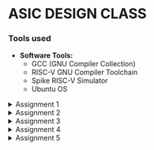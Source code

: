 # ASIC DESIGN CLASS

### Tools used
- **Software Tools:**
  - GCC (GNU Compiler Collection)
  - RISC-V GNU Compiler Toolchain
  - Spike RISC-V Simulator
  - Ubuntu OS 

<details>
<summary> Assignment 1</summary>
<br>


### Write a C Program and compile it using the GCC compiler to get Output O0 

### * Step 1:- Download leafpad editor in the terminal by using the sudo apt command.

![Leafpad](https://github.com/user-attachments/assets/86e220c4-b8d2-4ce3-94fa-ff5ad14fa29a)
### * Step 2:- Open a new file in the leafpad editor and write the desired c program and save it
### * Step 3:- After saving the file compile it using the GCC Compiler
### * Step 4:- Print the output of the code O0.
<br>

![Output](https://github.com/user-attachments/assets/2d5398da-343b-4974-b09c-a4e1896a1202)

<br>

![sum1ton](https://github.com/user-attachments/assets/d3fb1189-f3db-4bbf-9fe3-8bbacbcfca09)
</details>


<details>
<summary> Assignment 2</summary>
<br>

### To compile and verify the c code on the riscv compiler and verifying the number of lines in the assembly language code manually

### Materials and Tools
  - GCC (GNU Compiler Collection)
  - RISC-V GNU Compiler Toolchain
  - Ubuntu OS

### Step 1:- Compiling the c code on the RISCV compiler

```c
#include<stdio.h>
int main()
{
int i,sum=0,n=57;
for(i=0;i<=n;i++)
{
sum+=i;
}
printf("The Sum of the numbers from 1 to %d is %d ",n ,sum);
return 0;
}
```

### Output:-

```plaintext
THe output of the code is 1653
```

## Screenshots of the compiled result 

![riscv gcc 01](https://github.com/user-attachments/assets/8d413890-5c3a-4883-a5d5-2a61c52349b4)

![riscv gcc ofast](https://github.com/user-attachments/assets/2c7477dc-4667-434a-9ef0-8624b6362f36)

### Step 2:- Get the assembly language code for the given c file

### Once we get the assembly language code we then verify the number of addresses in the code by subtracting the address next to the last line of the code with the first address and dividing the same by 4 since 4 bytes of data is used by each address line

![assembly code riscv gcc 01](https://github.com/user-attachments/assets/174a462f-eabc-4b51-abc1-e898e7c0a3ae)

![assembly code riscv gcc ofast](https://github.com/user-attachments/assets/9e6b5fe8-f404-4e4f-a537-656358699061)

</details>

<details>
<summary> Assignment 3</summary>
<br>
  
## Assignment 3
### Task 1:- 
To find the output of the C program on the RISC V Compiler using the Spike command and debug the code

### In assignment 1 we have compiled and found the output of the c code using the GCC compiler and have found the sum of the n numbers. In assignment 2 we have looked at the assembly code for the same using the objdump command on the RISC V compiler. In assignment 3 we are going to have find the result of the n numbers on the RISCV compiler using the SPIKE command

## Code for compiling the objdump file
```bash
spike pk sum1ton.o
```
### The compiled code using SPIKE command
![result from gcc compiler](https://github.com/user-attachments/assets/4184bd6a-8bc4-40ba-bc97-4c040b7c960a)

### The assembly code of O1
![assembly code](https://github.com/user-attachments/assets/5dc5673f-202b-4896-875c-78242dfb6dac)

### The assembly code of Ofast
![assembly code_ ofast](https://github.com/user-attachments/assets/c743439b-7dea-4e59-86fa-76a79cd51bd5)



## Code for debugging the assembly code obtained in assignment 2
```bash
spike -d pk sum1ton.o
```
### From the assembly code we can see that the first address is at 10184. In order to debug the code we need the program counter to point at this address location. Therefore we use the following command to place the program counter on the the location 10184.

```bash
until pc 0 10184
```
###Similarly we can apply the same logic for Ofast code

```bash
until pc 0 100bo
```

### The first instruction involves the stack pointer. Therefore in order to check the initial and final contents of the stack pointer we use the following code. [O1]

```bash
reg 0 sp
```
### The following are the initial contents of the stack pointer

![stack pointer contents](https://github.com/user-attachments/assets/15734fb6-4390-4a8a-8c46-3d208c517225)
### In the assembly code we can see that the value of the stack pointer is being reduced by 10 in hexadecimal we is equivalent to being reduced by 16 in decimal notation

### After running the first line of the code the contents of the stack pointer get modified and we get the follwoing result

![modified sp](https://github.com/user-attachments/assets/03f6cb0c-2d06-42e1-a38c-36c63a921e6b)

### Similarly for the register a0 we observe the following initial and final contents [ O-fast]

```bash
reg 0 a0
```

![a0 initial contents](https://github.com/user-attachments/assets/2156c1c6-da00-4a39-8b49-b66eab93d527)

### Similarly we can do the same for all the other instructions in the code and find out the contents in the respective addressing locations and their updated values once we execute the lines in the debugger.

</details>

<details>
<summary> Assignment 4 </summary>
<br>

# Task 1:-
RISC-V, a popular open-source instruction set architecture (ISA), employs six basic instruction formats to encode various operations. These formats are designed for efficiency and flexibility. They are as follows:-

## Overview of the RISK V architecture:-
![Risc v architecture](https://github.com/user-attachments/assets/0886862c-554e-44b2-9cd3-80d553964f96)


- ###  R-Type (Register)
  Purpose: Used for arithmetic and logical operations.
  - Format:
    - opcode: 7 bits
    - rd (destination register): 5 bits
    - funct3: 3 bits
    - rs1 (source register 1): 5 bits
    - rs2 (source register 2): 5 bits
    - funct7: 7 bits

- ###  I-Type (Immediate)
  Purpose: Used for immediate arithmetic operations, load instructions, and certain system instructions.

  - Format:  
    - opcode: 7 bits
    - rd (destination register): 5 bits
    - funct3: 3 bits
    - rs1 (source register): 5 bits
    - immediate: 12 bits

- ### S-Type (Store)
  Purpose: Used for store instructions.

  - Format:  
    - opcode: 7 bits
    - immediate[11:5]: 7 bits
    - funct3: 3 bits
    - rs1 (source register 1): 5 bits
    - rs2 (source register 2): 5 bits
    - immediate[4:0]: 5 bits
    
- ### B-Type (Branch)
  Purpose: Used for branch instructions.

  - Format:
  
    - opcode: 7 bits
    - immediate[12]: 1 bit
    - immediate[10:5]: 6 bits
    - funct3: 3 bits
    - rs1 (source register 1): 5 bits
    - rs2 (source register 2): 5 bits
    - immediate[4:1]: 4 bits
    - immediate[11]: 1 bit

- ### U-Type (Upper Immediate)
  Purpose: Used for instructions that need a large immediate value (e.g., LUI).

  - Format:
  
    - opcode: 7 bits
    - rd (destination register): 5 bits
    - immediate: 20 bits

- ### J-Type (Jump)
  Purpose: Used for jump instructions (e.g., JAL).

  - Format:
  
    - opcode: 7 bits
    - rd (destination register): 5 bits
    - immediate[20]: 1 bit
    - immediate[10:1]: 10 bits
    - immediate[11]: 1 bit
    - immediate[19:12]: 8 bits
   
### Here are the RISC-V instructions categorized into their respective types and the corresponding 32-bit instruction codes:

- R-type Instructions:

  - ADD r10, r11, r12
    
    | funct7 | rs2  | rs1  | funct3 | rd   | opcode |
    |--------|------|------|--------|------|--------|
    | 0000000| 01100| 01011| 000    | 01010| 0110011|

  - SUB r12, r10, r11:
    
     |funct7 | rs2  | rs1  | funct3 | rd   | opcode |
     |-------|------|------|--------|------|--------|
     |0100000| 01011| 01010| 000    | 01100| 0110011|

  - AND r11, r10, r12
  
     |funct7 | rs2  | rs1  | funct3 | rd   | opcode |
     |-------|------|------|--------|------|--------|
     |0000000| 01100| 01010| 111    | 01011| 0110011|
  
  - OR r8, r11, r5
  
     |funct7 | rs2  | rs1  | funct3 | rd   | opcode |
     |-------|------|------|--------|------|--------|
     |0000000| 00101| 01011| 110    | 01000| 0110011|
  
  - XOR r8, r10, r4
  
     |funct7 | rs2  | rs1  | funct3 | rd   | opcode |
     |-------|------|------|--------|------|--------|
     |0000000| 00100| 01010| 100    | 01000| 0110011|
  
  - SLT r00, r1, r4
  
    |funct7 | rs2  | rs1  | funct3 | rd   | opcode |
    |-------|------|------|--------|------|--------|
    |0000000| 00100| 00001| 010    | 00000| 0110011|
  
  - SRL r06, r01, r1
  
    |funct7 | rs2  | rs1  | funct3 | rd   | opcode |
    |-------|------|------|--------|------|--------|
    |0000000| 00001| 00001| 101    | 00110| 0110011|

  - SLL r05, r01, r1
 
    |funct7 | rs2  | rs1  | funct3 | rd   | opcode |
    |-------|------|------|--------|------|--------|
    |0000000| 00001| 00001| 001    | 00101| 0110011|

- I-type Instructions:

  - ADDI r02, r2, 5
    |imm    | rs1  | funct3 | rd   | opcode|
    |-------|------|--------|------|-------|
    |000000000101| 00010| 000    | 00010| 0010011|

  - LW r03, r01, 2
    |imm    | rs1  | funct3 | rd   | opcode |
    |-------|------|--------|------|--------|
    |000000000010| 00001| 010    | 00011| 0000011|

- S-type Instructions
   - SW r2, r0, 4

     |imm[11:5]| rs2  | rs1  | funct3 | imm[4:0] | opcode|
     |---------|------|------|--------|----------|-------|
     |0000000 | 00010| 00000| 010    | 00100    | 0100011|

- B-type Instructions
   - BNE r0, r0, 20
     
     |imm[12/10:5]| rs2  | rs1  | funct3 | imm[4:1/11] | opcode |
     |------------|------|------|--------|-------------|------- |
     |0000010     | 00000| 00000| 001    | 01000       | 1100011|

   - BEQ r0, r0, 15
 
     |imm[12/10:5]| rs2  | rs1  | funct3 | imm[4:1/11] | opcode |
     |------------|------|------|--------|-------------|--------|
     |0000011     | 00000| 00000| 000    | 01110       | 1100011|














   

## The final table for the instructions is as follows:-

| Assembly Instruction | Instruction format         |  Hexadecimal equivalent                             | Binary equivalent                      |
|----------------------|----------------------------|-----------------------------------------------------|----------------------------------------|
| ADD r10, r11, r12    | R                          | <code style="color : name_color"> 0x00C58533 </code>| 0000 0000 1100 0101 1000 0101 0011 0011|
| SUB r12, r10, r11    | R                          | <code style="color : name_color"> 0x40B50633 </code>| 0100 0000 1011 0101 0000 0110 0011 0011|
| AND r11, r10, r12    | R                          | <code style="color : name_color"> 0x00C575B3 </code>| 0000 0000 1100 0101 0111 0101 1011 0011|
| OR r8, r11, r5       | R                          | <code style="color : name_color"> 0x0055E433 </code>| 0000 0000 0101 0101 1110 0100 0011 0011|
| XOR r8, r10, r4      | R                          | <code style="color : name_color"> 0x00454433 </code>| 0000 0000 0100 0101 0100 0100 0011 0011|
| SLT r00, r1, r4      | R                          | <code style="color : name_color"> 0x0040A033 </code>| 0000 0000 0100 0000 1010 0000 0011 0011|
| ADDI r02, r2, 5      | I                          | <code style="color : name_color"> 0x00510113 </code>| 0000 0000 0101 0001 0000 0001 0001 0011|
| SW r2, r0, 4         | S                          | <code style="color : name_color"> 0x00202123 </code>| 0000 0000 0010 0000 0010 0001 0010 0011|
| SRL r06, r01, r1     | R                          | <code style="color : name_color"> 0x0010D333 </code>| 0000 0000 0001 0000 1101 0011 0011 0011|
| BNE r0, r0, 20       | B                          | <code style="color : name_color"> 0x00001063 </code>| 0000 0000 0000 0000 0001 0000 0110 0011|
| BEQ r0, r0, 15       | B                          | <code style="color : name_color"> 0x00000063 </code>| 0000 0000 0000 0000 0000 0000 0110 0011|
| LW r03, r01, 2       | I                          | <code style="color : name_color"> 0x0020A183 </code>| 0000 0000 0010 0000 1010 0001 1000 0011|
| SLL r05, r01, r1     | R                          | <code style="color : name_color"> 0x001092B3 </code>| 0000 0000 0001 0000 1001 0010 1011 0011|
 

# Task 2:-

### 

| Assembly Instruction | Instruction format         | Hardcoded ISA  | 
|----------------------|----------------------------|----------------|
| add r6,r1,r2         | R                          | 32'h02208300   |
| sub r7,r1,r2         | R                          | 32'h02209380   |
| and r8,r1,r3         | R                          | 32'h0230a400   |
| or r9,r2,r5          | R                          | 32'h02513480   |
| xor r10,r1,r4        | R                          | 32'h0240c500   |
| slt r11,r2,r4        | R                          | 32'h02415580   |
| addi r12,r4,5        | I                          | 32'h00520600   |
| sw r3,r1,2           | S                          | 32'h00209181   |
| lw r13,r1,2          | I                          | 32'h00208681   |
| beq r0,r0,15         | B                          | 32'h00f00002   |
| add r14,r2,r2        | R                          | 32'h00210700   |



### The waveforms for the original verilog code

``` Add r6,r1,r2 ```

![image](https://github.com/user-attachments/assets/b1e4501e-bd3b-4aaf-9b62-2d5644666cd4)

``` Sub r7,r1,r2 ```

![image](https://github.com/user-attachments/assets/24c3f1f0-91f1-4bcd-96c5-f82de03b4362)

``` And r8,r1,r3 ```

![image](https://github.com/user-attachments/assets/510fbd69-a0a1-4730-9586-b8c12cb995ea)

``` Or r9,r2,r5 ```

![image](https://github.com/user-attachments/assets/d4684ab4-fc66-4811-817b-8431691f41bf)

``` Xor r10,r1,r4 ```

![image](https://github.com/user-attachments/assets/7f9a3c78-af51-417b-a031-5cd63b02a3a7)

``` slt r11,r2,r4 ```

![image](https://github.com/user-attachments/assets/e65c85b2-f9d8-4687-b9d2-23bc5044a3dd)

``` addi r12,r4,5 ```

![image](https://github.com/user-attachments/assets/ce8a622a-a6e3-4192-8858-e9185d35bd59)

``` sw r3,r1,2 ```

![image](https://github.com/user-attachments/assets/a9f28035-1d60-41b0-a418-2a5d7882d972)

``` lw r13,r1,2 ```

![image](https://github.com/user-attachments/assets/7afdd0e9-3d75-4125-9131-0d2146e8aeba)

``` beq r0,r0,15  ```

![image](https://github.com/user-attachments/assets/4f067a51-a211-4726-a457-0e567ca0406b)

``` add r14,r2,r2 ```

![Og_11](https://github.com/user-attachments/assets/3f3fce3a-581a-4b15-8a9b-0f880ffb8e52)


### The waveforms according to the instructions assignmed to me


```  ADD r10, r11, r12 ```

![image](https://github.com/user-attachments/assets/e1587db3-9081-43e5-8f0f-7b909a7557a5)

``` SUB r12, r10, r11 ```

![image](https://github.com/user-attachments/assets/c16aa95a-c37f-47cd-8335-04c24a40cd54)

``` AND r11, r10, r12 ```

![image](https://github.com/user-attachments/assets/d32083c5-8b8f-4979-9d58-ba4a2f87932e)

``` OR r8, r11, r5 ```

![image](https://github.com/user-attachments/assets/0b9aa44e-8cef-47cb-a7b2-c92fa1a507c0)

``` XOR r8, r10, r4 ```

![image](https://github.com/user-attachments/assets/e9057d8e-4ff1-4d8d-bf51-5ec59b8af948)

``` SLT r00, r1, r4 ```

![image](https://github.com/user-attachments/assets/54242fff-2179-48f5-b91b-ed2e21e1a5e3)

``` ADDI r02, r2, 5 ```

![image](https://github.com/user-attachments/assets/168a6af1-d8c1-403e-8427-67811bc4fbca)

``` SW r2, r0, 4 ```

![My_code_8](https://github.com/user-attachments/assets/58363200-d22e-4f73-9039-480695a03adc)

``` SRL r06, r01, r1 ```

![image](https://github.com/user-attachments/assets/888422ca-e4bb-42bd-91af-094fca1d5394)

``` BNE r0, r0, 20 ```

![image](https://github.com/user-attachments/assets/a4efe01c-1dd0-46d3-9847-f7c19b51ae31)

``` BEQ r0, r0, 15 ```

![image](https://github.com/user-attachments/assets/131bd04f-e3db-4584-804d-31eab57f0496)

``` LW r03, r01, 2 ```

![image](https://github.com/user-attachments/assets/1966c656-6916-4486-b864-8731421cc0b0)

``` SLL r05, r01, r1 ```

![image](https://github.com/user-attachments/assets/55578f7c-275b-42e4-b7d4-b91c2de8f741)


## Conclusion

The ISA used by us is not in accordance with the one which is used in the program. Therefore we can observe some discrepancies in the outputs of the instructions assigned to me and the original instructions which were designed with respect to a different ISA.

</details>

<details>
<summary> Assignment 5</summary>
<br>

## Write a code for an Analog Comparator in C to compare the analog voltages

### * Step 1:- Open the leafpad editor and write the c code which is executable on gcc and risc v gcc

```bash
#include <stdio.h>

// Mock function to simulate analog read
int analogRead(int pin) {
    // In real application, this would interface with hardware ADC
    return pin * 100;  // Example value
}

int main() {
    int pinA = 3;
    int pinB = 4;
    int valueA, valueB;

    // Read analog inputs
    valueA = analogRead(pinA);
    valueB = analogRead(pinB);

    // Compare values
    if (valueA > valueB) {
        printf("Pin A has a higher voltage.\n");
    } else if (valueA < valueB) {
        printf("Pin B has a higher voltage.\n");
    } else {
        printf("Both pins have the same voltage.\n");
    }

    return 0;
}
```


![gcc image 1](https://github.com/user-attachments/assets/318f4caf-6613-4bbe-b240-06e800ce4f6a)

### * Step 2:- Compile the above code using this command on the gcc compiler. 
```bash
gcc analogcomp.c
```
Here analogcomp is the name of my c program file

### * The output of the code is as follows:-

![gcc image 2](https://github.com/user-attachments/assets/a6624c2b-8f71-458c-a35c-7c5980d18f3e)

### * Step 3:- Compile the above code on RISC V architecture for O1 and Ofast 

### For O1
 We run the following  command in order to compile the c code on risc v architecture for O1
```bash
riscv64-unknown-elf-gcc -O1 -mabi=lp64 -march=rv64i -o analogcomp.o analogcomp.c
```
 The output is as follows

![O1_output](https://github.com/user-attachments/assets/8e7f425a-eca4-4345-be0b-eaa863f3237b)

 We are only concerned with the corresponding assembly language program out of the output generated previously. In order to get the same we run the following code.

```bash
riscv64-unknown-elf-objdump -d analogcomp.o | less
```

The output is as follows and the number of instructions in the assembly code can be found out as follows:-

![main_function riscv o1](https://github.com/user-attachments/assets/e14675c1-3f2e-4b5f-8efa-cfcbe255e138)

Here we can observe that the decimal value is 180. Also in the assembly language 1 line of code takes up 4 bytes of space in the memory therefore we can verify that the number of lines in the assembly language is 180/4 which is 45.

### For Ofast

We run the following  command in order to compile the c code on risc v architecture for O-fast
```bash
riscv64-unknown-elf-gcc -Ofast -mabi=lp64 -march=rv64i -o analogcomp.o analogcomp.c
```
 The output is as follows
![ofast_output](https://github.com/user-attachments/assets/d8edebb7-752c-4e60-831c-4a3892fcca8e)


 We are only concerned with the corresponding assembly language program out of the output generated previously. In order to get the same we run the following code.
 
```bash
riscv64-unknown-elf-objdump -d analogcomp.o | less
```

The output is as follows and the number of instructions in the assembly code can be found out as follows:-

![ofast output_new](https://github.com/user-attachments/assets/c0b098b3-f176-4a9b-b840-1b2e1de52e06)

Similar to O1 we can see that the decimal value of obtained is 36 which when divided by 4 gives us 9 which are the total number of addressing lines in our code.

### Result of the RISC V O1 and Ofast command

Code for compiling the objdump file
```bash
spike pk analogcomp.o
```

Result for O1

![Spike O1](https://github.com/user-attachments/assets/4ca600a6-10ed-4f2d-b5f3-2974dc064a94)

Result for Ofast

![Spike Ofast](https://github.com/user-attachments/assets/59dea6da-dccd-4713-b6e4-ad34c59a3826)

### Debegging the assembly code for O1 and Ofast

We use the following command for debugging the code

```bash
spike -d pk analogcomp.o
```
For O1 we have the following code

![debugger_o1](https://github.com/user-attachments/assets/550d7cbc-11a2-4440-abd0-216e5f5a9d09)

For Ofast we have the following code

![debugger_ofast](https://github.com/user-attachments/assets/5aa1081e-f8e7-439a-8792-b2becbc8ebc1)

While debugging we have found out the starting address and have initialised the program counter to this address. The first instruction for both O1 and Ofast involves the stack pointer so we have found out the starting address of the stack pointer. After the execution of that instruction we can observe that the address of the stack pointer is to be reduced by 32 in hexadecimal which is equivalent to 20 in decimal which is what we observe when the address of the stack pointer reduces from 50 to 30.

</details>














